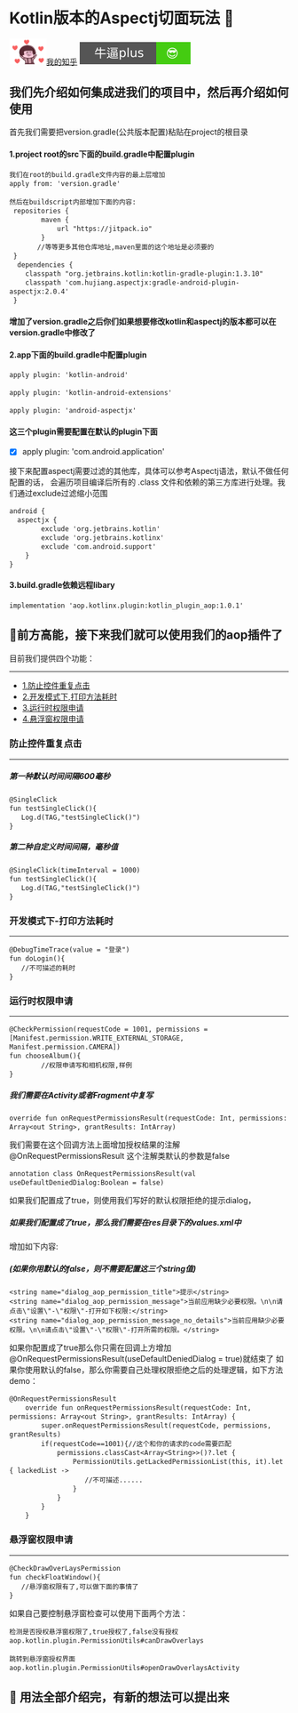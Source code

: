 # Kotlin版本的Aspectj切面玩法 :see_no_evil: 
<img src="https://raw.githubusercontent.com/TheMelody/3DEmoji/master/mogutou_test.gif" width="66.66"/>[我的知乎](https://www.zhihu.com/people/qiang-fu-5-67/activities)  [![我的知乎](https://github.com/TheMelody/3DEmoji/blob/master/html-element.svg)](https://www.zhihu.com/people/qiang-fu-5-67/activities)

我们先介绍如何集成进我们的项目中，然后再介绍如何使用
------
首先我们需要把version.gradle(公共版本配置)粘贴在project的根目录

#### 1.project root的src下面的build.gradle中配置plugin

```
我们在root的build.gradle文件内容的最上层增加
apply from: 'version.gradle'

然后在buildscript内部增加下面的内容:
 repositories {
        maven {
            url "https://jitpack.io"
        }
       //等等更多其他仓库地址,maven里面的这个地址是必须要的
 }
  dependencies {
    classpath "org.jetbrains.kotlin:kotlin-gradle-plugin:1.3.10"
    classpath 'com.hujiang.aspectjx:gradle-android-plugin-aspectjx:2.0.4'
 }
```
#### 增加了version.gradle之后你们如果想要修改kotlin和aspectj的版本都可以在version.gradle中修改了

#### 2.app下面的build.gradle中配置plugin
```
apply plugin: 'kotlin-android'

apply plugin: 'kotlin-android-extensions'

apply plugin: 'android-aspectjx'
```
#### 这三个plugin需要配置在默认的plugin下面

- [x] apply plugin: 'com.android.application' 

接下来配置aspectj需要过滤的其他库，具体可以参考Aspectj语法，默认不做任何配置的话，
会遍历项目编译后所有的 .class 文件和依赖的第三方库进行处理。我们通过exclude过滤缩小范围
```
android {
  aspectjx {
        exclude 'org.jetbrains.kotlin'
        exclude 'org.jetbrains.kotlinx'
        exclude 'com.android.support'
    }
}
```

#### 3.build.gradle依赖远程libary
```
implementation 'aop.kotlinx.plugin:kotlin_plugin_aop:1.0.1'
```
## :see_no_evil:前方高能，接下来我们就可以使用我们的aop插件了
目前我们提供四个功能：
****
* [1.防止控件重复点击](#防止控件重复点击)
* [2.开发模式下,打印方法耗时](#开发模式下-打印方法耗时)
* [3.运行时权限申请](#运行时权限申请)
* [4.悬浮窗权限申请](#悬浮窗权限申请)


### 防止控件重复点击
------
##### 第一种默认时间间隔600毫秒
```
@SingleClick
fun testSingleClick(){
   Log.d(TAG,"testSingleClick()")
}
```
##### 第二种自定义时间间隔，毫秒值
```
@SingleClick(timeInterval = 1000)
fun testSingleClick(){
   Log.d(TAG,"testSingleClick()")
}
```
### 开发模式下-打印方法耗时
------
```
@DebugTimeTrace(value = "登录")
fun doLogin(){
   //不可描述的耗时
}
```

### 运行时权限申请
------
```
@CheckPermission(requestCode = 1001, permissions = [Manifest.permission.WRITE_EXTERNAL_STORAGE, Manifest.permission.CAMERA])
fun chooseAlbum(){
        //权限申请写和相机权限,样例
}
```
##### 我们需要在Activity或者Fragment中复写
```
override fun onRequestPermissionsResult(requestCode: Int, permissions: Array<out String>, grantResults: IntArray)
```
我们需要在这个回调方法上面增加授权结果的注解 @OnRequestPermissionsResult
这个注解类默认的参数是false 
```
annotation class OnRequestPermissionsResult(val useDefaultDeniedDialog:Boolean = false)
```
如果我们配置成了true，则使用我们写好的默认权限拒绝的提示dialog，
##### 如果我们配置成了true，那么我们需要在res目录下的values.xml中
增加如下内容:
##### (如果你用默认的false，则不需要配置这三个string值)
```
<string name="dialog_aop_permission_title">提示</string>
<string name="dialog_aop_permission_message">当前应用缺少必要权限。\n\n请点击\"设置\"-\"权限\"-打开如下权限:</string>
<string name="dialog_aop_permission_message_no_details">当前应用缺少必要权限。\n\n请点击\"设置\"-\"权限\"-打开所需的权限。</string>
```
如果你配置成了true那么你只需在回调上方增加@OnRequestPermissionsResult(useDefaultDeniedDialog = true)就结束了
如果你使用默认的false，那么你需要自己处理权限拒绝之后的处理逻辑，如下方法demo：
```
@OnRequestPermissionsResult
    override fun onRequestPermissionsResult(requestCode: Int, permissions: Array<out String>, grantResults: IntArray) {
        super.onRequestPermissionsResult(requestCode, permissions, grantResults)
        if(requestCode==1001){//这个和你的请求的code需要匹配
            permissions.classCast<Array<String>>()?.let {
                PermissionUtils.getLackedPermissionList(this, it).let { lackedList ->
                   //不可描述......
                }
            }
        }
    }
```

### 悬浮窗权限申请
------
```
@CheckDrawOverLaysPermission
fun checkFloatWindow(){
   //悬浮窗权限有了,可以做下面的事情了
}
```
如果自己要控制悬浮窗检查可以使用下面两个方法：
```
检测是否授权悬浮窗权限了,true授权了,false没有授权
aop.kotlin.plugin.PermissionUtils#canDrawOverlays

跳转到悬浮窗授权界面
aop.kotlin.plugin.PermissionUtils#openDrawOverlaysActivity
```

## :clap: 用法全部介绍完，有新的想法可以提出来




